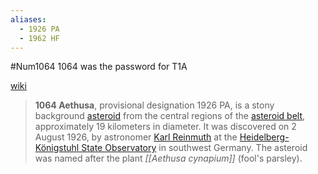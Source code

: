 ```yaml
---
aliases:
  - 1926 PA
  - 1962 HF
---
```

#Num1064 
1064 was the password for T1A

[wiki](https://en.wikipedia.org/wiki/1064_Aethusa)
> **1064 Aethusa**, provisional designation 1926 PA, is a stony background [asteroid](https://en.wikipedia.org/wiki/Asteroid "Asteroid") from the central regions of the [asteroid belt](https://en.wikipedia.org/wiki/Asteroid_belt "Asteroid belt"), approximately 19 kilometers in diameter. It was discovered on 2 August 1926, by astronomer [Karl Reinmuth](https://en.wikipedia.org/wiki/Karl_Reinmuth "Karl Reinmuth") at the [Heidelberg-Königstuhl State Observatory](https://en.wikipedia.org/wiki/Heidelberg-K%C3%B6nigstuhl_State_Observatory "Heidelberg-Königstuhl State Observatory") in southwest Germany. The asteroid was named after the plant _[[Aethusa cynapium]]_ (fool's parsley).